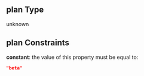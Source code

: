 ## plan Type

unknown

## plan Constraints

**constant**: the value of this property must be equal to:

```json
"beta"
```
